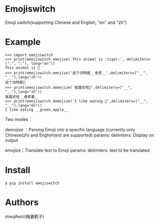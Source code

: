 # Emojiswitch
Emoji switch(supporting Chinese and English, "en" and "zh")
# Example
~~~
>>> import emojiswitch
>>> print(emojiswitch.emojize('This animal is :tiger:', delimiters=(":", ":"), lang="en"))
This animal is 🐅
>>> print(emojiswitch.emojize('这个动物是__老虎__',delimiters=("__", "__"),lang="zh"))
这个动物是🐅
>>> print(emojiswitch.demojize('我喜欢吃🍏',delimiters=("__", "__"),lang="zh"))
我喜欢吃__青苹果__
>>> print(emojiswitch.demojize('I like eating 🍏',delimiters=("__", "__"),lang="en"))
I like eating __green_apple__
~~~
Two modes：

demojize ：Parsing Emoji into a specific language (currently only Chinese(zh) and English(en) are supported)
params:
delimiters: Display on output

emojize：Translate text to Emoji
params:
delimiters: text to be translated
# Install
~~~
$ pip install emojiswitch
~~~
# Authors
mieqihezi(梅妻鹤子)
